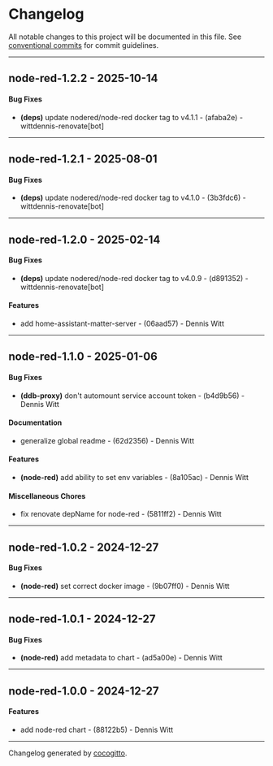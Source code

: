 # Changelog
All notable changes to this project will be documented in this file. See [conventional commits](https://www.conventionalcommits.org/) for commit guidelines.

- - -
## node-red-1.2.2 - 2025-10-14
#### Bug Fixes
- **(deps)** update nodered/node-red docker tag to v4.1.1 - (afaba2e) - wittdennis-renovate[bot]

- - -

## node-red-1.2.1 - 2025-08-01
#### Bug Fixes
- **(deps)** update nodered/node-red docker tag to v4.1.0 - (3b3fdc6) - wittdennis-renovate[bot]

- - -

## node-red-1.2.0 - 2025-02-14
#### Bug Fixes
- **(deps)** update nodered/node-red docker tag to v4.0.9 - (d891352) - wittdennis-renovate[bot]
#### Features
- add home-assistant-matter-server - (06aad57) - Dennis Witt

- - -

## node-red-1.1.0 - 2025-01-06
#### Bug Fixes
- **(ddb-proxy)** don't automount service account token - (b4d9b56) - Dennis Witt
#### Documentation
- generalize global readme - (62d2356) - Dennis Witt
#### Features
- **(node-red)** add ability to set env variables - (8a105ac) - Dennis Witt
#### Miscellaneous Chores
- fix renovate depName for node-red - (5811ff2) - Dennis Witt

- - -

## node-red-1.0.2 - 2024-12-27
#### Bug Fixes
- **(node-red)** set correct docker image - (9b07ff0) - Dennis Witt

- - -

## node-red-1.0.1 - 2024-12-27
#### Bug Fixes
- **(node-red)** add metadata to chart - (ad5a00e) - Dennis Witt

- - -

## node-red-1.0.0 - 2024-12-27
#### Features
- add node-red chart - (88122b5) - Dennis Witt

- - -

Changelog generated by [cocogitto](https://github.com/cocogitto/cocogitto).